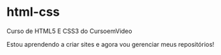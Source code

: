 # html-css
Curso de HTML5 E CSS3 do CursoemVideo

Estou aprendendo a criar sites e agora vou gerenciar meus repositórios!
